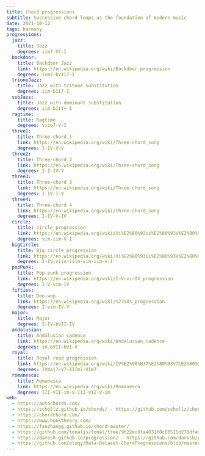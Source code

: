 ```yaml
---
title: Chord progressions
subtitle: Successive chord loops as the foundation of modern music
date: 2021-10-12
tags: harmony
progressions:
  jazz:
    title: Jazz
    degrees: iim7-V7-I
  backdoor:
    title: Backdoor Jazz
    link: https://en.wikipedia.org/wiki/Backdoor_progression
    degrees: ivm7-bVII7-I
  trioneJazz:
    title: Jazz with tritone substitution
    degrees: iim-bII7-I
  subJazz:
    title: Jazz with dominant substitution
    degrees: iim-bIII+-I
  ragtime:
    title: Ragtime
    degrees: viio7-V-I
  three1:
    title: Three-chord 1
    link: https://en.wikipedia.org/wiki/Three-chord_song
    degrees: I-IV-V-V
  three2:
    title: Three-chord 2
    link: https://en.wikipedia.org/wiki/Three-chord_song
    degrees: I-I-IV-V
  three3:
    title: Three-chord 3
    link: https://en.wikipedia.org/wiki/Three-chord_song
    degrees: I-IV-I-V
  three4:
    title: Three-chord 4
    link: https://en.wikipedia.org/wiki/Three-chord_song
    degrees: I-IV-V-IV
  circle:
    title: Circle progression
    link: https://en.wikipedia.org/wiki/Vi%E2%80%93ii%E2%80%93V%E2%80%93I
    degrees: vim-iim-V-I
  bigCircle:
    title: Big circle progression
    link: https://en.wikipedia.org/wiki/Vi%E2%80%93ii%E2%80%93V%E2%80%93I
    degrees: I-IV-viio-iiim-vim-iim-V-I
  popPunk:
    title: Pop-punk progression
    link: https://en.wikipedia.org/wiki/I–V–vi–IV_progression
    degrees: I-V-vim-IV
  fifties:
    title: Doo-wop
    link: https://en.wikipedia.org/wiki/%2750s_progression
    degrees: I-vim-IV-V
  major:
    title: Major 
    degrees: I-IV-bVII-IV
  andalusian:
    title: Andalusian cadence
    link: https://en.wikipedia.org/wiki/Andalusian_cadence
    degrees: im-bVII-bVI-V
  royal:
    title: Royal road progression
    link: https://en.wikipedia.org/wiki/IV%E2%96%B37%E2%80%93V7%E2%80%93iii7%E2%80%93vi_progression
    degrees: IVmaj7-V7-IIIm7-VIm7
  romanesca:
    title: Romanesca
    link: https://en.wikipedia.org/wiki/Romanesca
    degrees: III-VII-im-V-III-VII-V-im
web:
  - https://autochords.com/
  - https://schollz.github.io/chords/ - https://github.com/schollz/chords
  - https://chordchord.com/
  - https://www.hooktheory.com/
  - https://fanzhangg.github.io/chord-master/
  - https://github.com/tonaljs/tonal/tree/9622ec8fa4031f0c80515d278dfa06424bf159e5/packages/progression
  - https://darosh.github.io/progression/ - https://github.com/darosh/progression
  - https://github.com/ology/Data-Dataset-ChordProgressions/blob/master/share/Chord-Progressions.csv
---
```


<chord-progressions :list="$frontmatter.progressions" />

